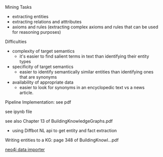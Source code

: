 
Mining Tasks
* extracting entities
* extracting relations and atttributes
* axioms and rules (extracting complex axioms and rules that can be used for reasoning purposes)

Difficulties
* complexity of target semantics
  * it's easier to find salient terms in text than identifying their entity types
* specificity of target semantics
  * easier to identify semantically similar entities than identifying ones that are synonyms
* availability of appropriate data
  * easier to look for synonyms in an encyclopedic text vs a news article.  

Pipeline Implementation:  see pdf

see ipynb file


see also Chapter 13 of BuildingKnowledgeGraphs.pdf
* using Diffbot NL api to get entity and fact extraction


Writing entities to a KG:  page 348 of BuildingKnowl...pdf


[neo4j data importer](https://data-importer.graphapp.io/)